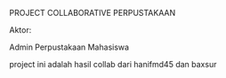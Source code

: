 PROJECT COLLABORATIVE PERPUSTAKAAN

Aktor:

Admin Perpustakaan
Mahasiswa

project ini adalah hasil collab dari hanifmd45 dan baxsur
